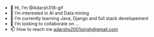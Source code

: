 - 👋 Hi, I’m @Adarsh318-gif
- 👀 I’m interested in AI and Data mining
- 🌱 I’m currently learning Java, Django and full stack developement
- 💞️ I’m looking to collaborate on ...
- 📫 How to reach me adarshs2001singh@gmail.com

<!---
Adarsh318-gif/Adarsh318-gif is a ✨ special ✨ repository because its `README.md` (this file) appears on your GitHub profile.
You can click the Preview link to take a look at your changes.
--->
